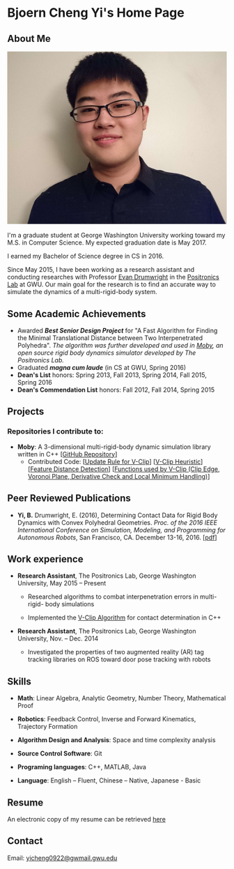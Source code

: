 # Bjoern Cheng Yi's Home Page

## About Me
![Bjoern's Photo](/image/headshot.jpg)

I'm a graduate student at George Washington University working toward my M.S. in Computer Science. My expected graduation date is May 2017.

I earned my Bachelor of Science degree in CS in 2016.

Since May 2015, I have been working as a research assistant and conducting researches with Professor [Evan Drumwright](https://edrumwri.github.io) in the [Positronics Lab](https://positronicslab.github.io) at GWU. Our main goal for the research is to find an accurate way to simulate the dynamics of a multi-rigid-body system.

## Some Academic Achievements

* Awarded ***Best Senior Design Project*** for "A Fast Algorithm for Finding the Minimal Translational Distance between Two Interpenetrated Polyhedra". *The algorithm was further developed and used in [Moby](https://github.com/PositronicsLab/Moby/), an open source rigid body dynamics simulator developed by The Positronics Lab.*
* Graduated ***magna cum laude*** (in CS at GWU, Spring 2016)
* **Dean's List** honors: Spring 2013, Fall 2013, Spring 2014, Fall 2015, Spring 2016
* **Dean's Commendation List** honors: Fall 2012, Fall 2014, Spring 2015

## Projects
### Repositories I contribute to:
* **Moby**: A 3-dimensional multi-rigid-body dynamic simulation library written in C++ [[GitHub Repository](https://github.com/PositronicsLab/Moby/)]
	* Contributed Code:   [[Update Rule for V-Clip](https://github.com/PositronicsLab/Moby/blob/03dbf88f8d0f5ac551c14ef9179d0b09f339cc9e/src/Polyhedron.cpp#L2821-L3590)] [[V-Clip Heuristic](https://github.com/PositronicsLab/Moby/blob/03dbf88f8d0f5ac551c14ef9179d0b09f339cc9e/src/Polyhedron.cpp#L1695-L1857)][[Feature Distance Detection](https://github.com/PositronicsLab/Moby/blob/03dbf88f8d0f5ac551c14ef9179d0b09f339cc9e/src/Polyhedron.cpp#L1993-L2426)] [[Functions used by V-Clip (Clip Edge, Voronoi Plane, Derivative Check and Local Minimum Handling)](https://github.com/PositronicsLab/Moby/blob/03dbf88f8d0f5ac551c14ef9179d0b09f339cc9e/src/Polyhedron.cpp#L2428-2816)]

## Peer Reviewed Publications
* **Yi, B.** Drumwright, E. (2016), Determining Contact Data for Rigid Body Dynamics with Convex Polyhedral Geometries. *Proc. of the 2016 IEEE International Conference on Simulation, Modeling, and Programming for Autonomous Robots*, San Francisco, CA. December 13-16, 2016. [[pdf](http://positronicslab.github.io/assets/pdfs/CD16.pdf)]

## Work experience
* **Research Assistant**, The Positronics Lab, George Washington University, May 2015 – Present

	* Researched algorithms to combat interpenetration errors in multi-rigid- body simulations

	* Implemented the [V-Clip Algorithm](https://pdfs.semanticscholar.org/8bc2/9a05f06e557fb711df7769e2d1e6535a1516.pdf) for contact determination in C++

* **Research Assistant**, The Positronics Lab, George Washington University, Nov. – Dec. 2014

	* Investigated the properties of two augmented reality (AR) tag tracking libraries on ROS toward door pose tracking with robots

## Skills
* **Math**: Linear Algebra, Analytic Geometry, Number Theory, Mathematical Proof

* **Robotics**: Feedback Control, Inverse and Forward Kinematics, Trajectory Formation

* **Algorithm Design and Analysis**: Space and time complexity analysis

* **Source Control Software**: Git

* **Programing languages**: C++, MATLAB, Java

* **Language**: English – Fluent, Chinese – Native, Japanese - Basic

<!-- -->
## Resume
An electronic copy of my resume can be retrieved [here](/document/resume.pdf)

<!-- -->
## Contact
Email: yicheng0922@gwmail.gwu.edu

